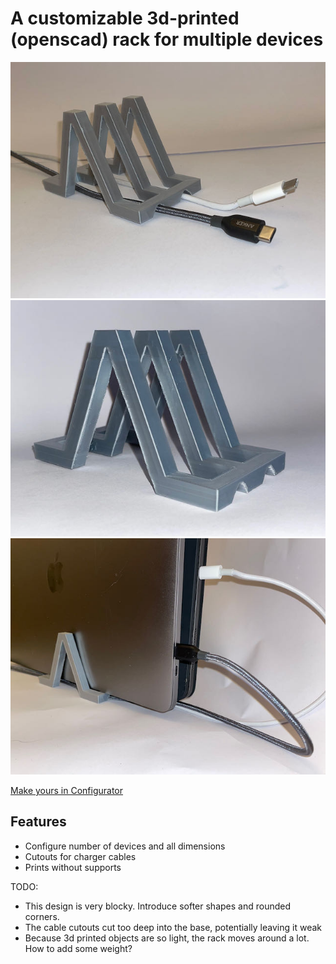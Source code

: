 # A customizable 3d-printed (openscad) rack for multiple devices

![Stand with cables](assets/multi_stand_cables.jpg)
![Stand empty](assets/multi_stand_empty.jpg)
![Stand with cables and devices](assets/multi_stand_loaded.jpg)

[Make yours in Configurator](https://www.thingiverse.com/apps/customizer/run?thing_id=4709463)

## Features

* Configure number of devices and all dimensions
* Cutouts for charger cables
* Prints without supports



TODO:

* This design is very blocky. Introduce softer shapes and rounded corners.
* The cable cutouts cut too deep into the base, potentially leaving it weak
* Because 3d printed objects are so light, the rack moves around a lot. How to add some weight?
